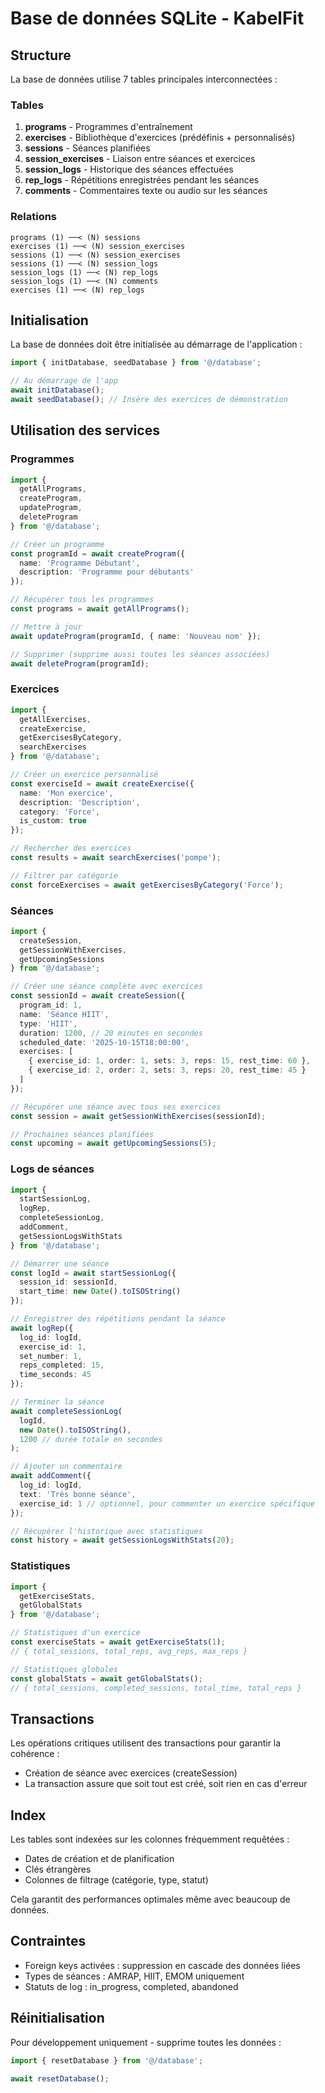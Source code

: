 # Base de données SQLite - KabelFit

## Structure

La base de données utilise 7 tables principales interconnectées :

### Tables

1. **programs** - Programmes d'entraînement
2. **exercises** - Bibliothèque d'exercices (prédéfinis + personnalisés)
3. **sessions** - Séances planifiées
4. **session_exercises** - Liaison entre séances et exercices
5. **session_logs** - Historique des séances effectuées
6. **rep_logs** - Répétitions enregistrées pendant les séances
7. **comments** - Commentaires texte ou audio sur les séances

### Relations

```
programs (1) ──< (N) sessions
exercises (1) ──< (N) session_exercises
sessions (1) ──< (N) session_exercises
sessions (1) ──< (N) session_logs
session_logs (1) ──< (N) rep_logs
session_logs (1) ──< (N) comments
exercises (1) ──< (N) rep_logs
```

## Initialisation

La base de données doit être initialisée au démarrage de l'application :

```typescript
import { initDatabase, seedDatabase } from '@/database';

// Au démarrage de l'app
await initDatabase();
await seedDatabase(); // Insère des exercices de démonstration
```

## Utilisation des services

### Programmes

```typescript
import { 
  getAllPrograms, 
  createProgram, 
  updateProgram, 
  deleteProgram 
} from '@/database';

// Créer un programme
const programId = await createProgram({
  name: 'Programme Débutant',
  description: 'Programme pour débutants'
});

// Récupérer tous les programmes
const programs = await getAllPrograms();

// Mettre à jour
await updateProgram(programId, { name: 'Nouveau nom' });

// Supprimer (supprime aussi toutes les séances associées)
await deleteProgram(programId);
```

### Exercices

```typescript
import { 
  getAllExercises, 
  createExercise, 
  getExercisesByCategory,
  searchExercises 
} from '@/database';

// Créer un exercice personnalisé
const exerciseId = await createExercise({
  name: 'Mon exercice',
  description: 'Description',
  category: 'Force',
  is_custom: true
});

// Rechercher des exercices
const results = await searchExercises('pompe');

// Filtrer par catégorie
const forceExercises = await getExercisesByCategory('Force');
```

### Séances

```typescript
import { 
  createSession, 
  getSessionWithExercises,
  getUpcomingSessions 
} from '@/database';

// Créer une séance complète avec exercices
const sessionId = await createSession({
  program_id: 1,
  name: 'Séance HIIT',
  type: 'HIIT',
  duration: 1200, // 20 minutes en secondes
  scheduled_date: '2025-10-15T18:00:00',
  exercises: [
    { exercise_id: 1, order: 1, sets: 3, reps: 15, rest_time: 60 },
    { exercise_id: 2, order: 2, sets: 3, reps: 20, rest_time: 45 }
  ]
});

// Récupérer une séance avec tous ses exercices
const session = await getSessionWithExercises(sessionId);

// Prochaines séances planifiées
const upcoming = await getUpcomingSessions(5);
```

### Logs de séances

```typescript
import { 
  startSessionLog, 
  logRep, 
  completeSessionLog,
  addComment,
  getSessionLogsWithStats 
} from '@/database';

// Démarrer une séance
const logId = await startSessionLog({
  session_id: sessionId,
  start_time: new Date().toISOString()
});

// Enregistrer des répétitions pendant la séance
await logRep({
  log_id: logId,
  exercise_id: 1,
  set_number: 1,
  reps_completed: 15,
  time_seconds: 45
});

// Terminer la séance
await completeSessionLog(
  logId,
  new Date().toISOString(),
  1200 // durée totale en secondes
);

// Ajouter un commentaire
await addComment({
  log_id: logId,
  text: 'Très bonne séance',
  exercise_id: 1 // optionnel, pour commenter un exercice spécifique
});

// Récupérer l'historique avec statistiques
const history = await getSessionLogsWithStats(20);
```

### Statistiques

```typescript
import { 
  getExerciseStats, 
  getGlobalStats 
} from '@/database';

// Statistiques d'un exercice
const exerciseStats = await getExerciseStats(1);
// { total_sessions, total_reps, avg_reps, max_reps }

// Statistiques globales
const globalStats = await getGlobalStats();
// { total_sessions, completed_sessions, total_time, total_reps }
```

## Transactions

Les opérations critiques utilisent des transactions pour garantir la cohérence :

- Création de séance avec exercices (createSession)
- La transaction assure que soit tout est créé, soit rien en cas d'erreur

## Index

Les tables sont indexées sur les colonnes fréquemment requêtées :
- Dates de création et de planification
- Clés étrangères
- Colonnes de filtrage (catégorie, type, statut)

Cela garantit des performances optimales même avec beaucoup de données.

## Contraintes

- Foreign keys activées : suppression en cascade des données liées
- Types de séances : AMRAP, HIIT, EMOM uniquement
- Statuts de log : in_progress, completed, abandoned

## Réinitialisation

Pour développement uniquement - supprime toutes les données :

```typescript
import { resetDatabase } from '@/database';

await resetDatabase();
```
